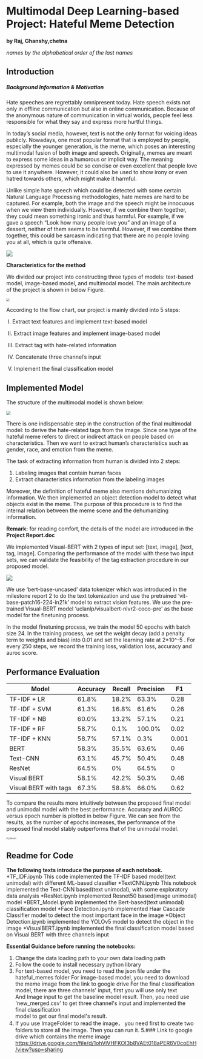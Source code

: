 # Multimodal Deep Learning-based Project: Hateful Meme Detection

**by Raj, Ghanshy,chetna**

*names by the alphabetical order of the last names*

## Introduction

##### Background Information & Motivation

Hate speeches are regrettably omnipresent today. Hate speech exists not only in offline communication but also in online communication. Because of the anonymous nature of communication in virtual worlds, people feel less responsible for what they say and express more hurtful things.

In today’s social media, however, text is not the only format for voicing ideas publicly. Nowadays, one most popular format that is employed by people, especially the younger generation, is the meme, which poses an interesting multimodal fusion of both image and speech. Originally, memes are meant to express some ideas in a humorous or implicit way. The meaning expressed by memes could be so concise or even excellent that people love to use it anywhere. However, it could also be used to show irony or even hatred towards others, which might make it harmful. 

Unlike simple hate speech which could be detected with some certain Natural Language Processing methodologies, hate memes are hard to be captured. For example, both the image and the speech might be innocuous when we view them individually. However, if we combine them together, they could mean something ironic and thus harmful. For example, if we gave a speech “Look how many people love you” and an image of a dessert, neither of them seems to be harmful. However, if we combine them together, this could be sarcasm indicating that there are no people loving you at all, which is quite offensive.

<img src="img/Example Hateful Meme.png" style="zoom:%;" />

**Characteristics for the method**

We divided our project into constructing three types of models: text-based model, image-based model, and multimodal model. The main architecture of the project is shown in below Figure.

<img src="img/Flowchart.png" style="zoom:50%;" />

According to the flow chart, our project is mainly divided into 5 steps: 

​			I. Extract text features and implement text-based model

​			II. Extract image features and implement image-based model

​			III. Extract tag with hate-related information 

​			IV. Concatenate three channel’s input 

​			V. Implement the final classification model

## Implemented Model 

The structure of the multimodal model is shown below:

<img src="img/Flowchart2.png" style="zoom:70%;" />

There is one indispensable step in the construction of the final multimodal model: to derive the hate-related tags from the image. Since one type of the hateful meme refers to direct or indirect attack on people based on characteristics. Then we want to extract human’s characteristics such as gender, race, and emotion from the meme. 

The task of extracting information from human is divided into 2 steps:

1. Labeling images that contain human faces
2. Extract characteristics information from the labeling images 

Moreover, the definition of hateful meme also mentions dehumanizing information. We then implemented an object detection model to detect what objects exist in the meme. The purpose of this procedure is to find the internal relation between the meme scene and the dehumanizing information. 

**Remark:** for reading comfort, the details of the model are introduced in the **Project Report.doc**

We implemented Visual-BERT with 2 types of input set: [text, image], [text, tag, image]. Comparing the performance of the model with these two input sets, we can validate the feasibility of the tag extraction procedure in our proposed model.

![](img/Model.png)

We use ‘bert-base-uncased’ data tokenizer which was introduced in the milestone report 2 to do the text tokenization and use the pretrained ‘vit-base-patch16-224-in21k’ model to extract vision features. We use the pre-trained Visual-BERT model ‘uclanlp/visualbert-nlvr2-coco-pre’ as the base model for the finetuning process.

In the model finetuning process, we train the model 50 epochs with batch size 24. In the training process, we set the weight decay (add a penalty term to weights and bias) into 0.01 and set the learning rate at 2*10^-5 . For every 250 steps, we record the training loss, validation loss, accuracy and auroc score.

## **Performance Evaluation**

| Model                    | Accuracy | Recall | Precision | F1    |
| ------------------------ | -------- | ------ | --------- | ----- |
| TF-IDF + LR              | 61.8%    | 18.2%  | 63.3%     | 0.28  |
| TF-IDF + SVM             | 61.3%    | 16.8%  | 61.6%     | 0.26  |
| TF-IDF + NB              | 60.0%    | 13.2%  | 57.1%     | 0.21  |
| TF-IDF + RF              | 58.7%    | 0.1%   | 100.0%    | 0.02  |
| TF-IDF + KNN             | 58.7%    | 57.1%  | 0.3%      | 0.001 |
| BERT                     | 58.3%    | 35.5%  | 63.6%     | 0.46  |
| Text-CNN                 | 63.1%    | 45.7%  | 50.4%     | 0.48  |
| ResNet                   | 64.5%    | 0%     | 64.5%     | 0     |
| Visual  BERT             | 58.1%    | 42.2%  | 50.3%     | 0.46  |
| Visual  BERT  with  tags | 67.3%    | 58.8%  | 66.0%     | 0.62  |

To compare the results more intuitively between the proposed final model and unimodal model with the best performance. Accuracy and AUROC versus epoch number is plotted in below Figure. We can see from the results, as the number of epochs increases, the performance of the proposed final model stably outperforms that of the unimodal model.

<img src="img/Result1.png" style="zoom:30%;" /><img src="img/Result2.png" alt="Result2" style="zoom:33%;" />

## Readme for Code

**The following texts introduce the purpose of each notebook.**
*TF_IDF.ipynb This code implemented the TF-IDF based model(text unimodal) with different ML-based classifier
*TextCNN.ipynb This notebook implemented the Text-CNN based(text unimodal), with some exploratory data analysis 
*ResNet.ipynb implemented Resnet50 based(image unimodal) model
*BERT_Model.ipynb implemented the Bert-based(text unimodal) classification model
*Face Detection.ipynb implemented Haar Cascade Classifier model to detect the most important face in the image
*Object Detection.ipynb implemented the YOLOv5 model to detect the object in the image
*VisualBERT.ipynb implemented the final classification model based on Visual BERT with three channels input

**Essential Guidance before running the notebooks:**

1. Change the data loading path to your own data loading path
2. Follow the code to install necessary python library
3. For text-based model, you need to read the json file under the hateful_memes folder
   For image-based model, you need to download the meme image from the link to google drive
   For the final classification model, there are three channels' input, first you will use only text       	       	        
   And Image input to get the baseline model result. 
   Then, you need use 'new_merged.csv' to get three channel's input and implemented the final classification    
   model to get our final model's result.
4. If you use ImageFolder to read the image， you need first to create two folders to store all the image. Then you can run it.
5.### Link to google drive which contains the meme image
https://drive.google.com/file/d/1ohViVHFKOI3b8VAEt018aPER6V0coEhH/view?usp=sharing


